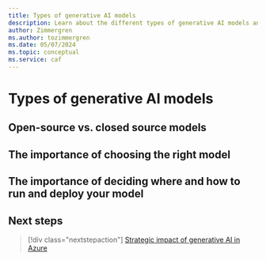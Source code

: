 ```yaml
---
title: Types of generative AI models
description: Learn about the different types of generative AI models and how to choose the right model for your use cases.
author: Zimmergren
ms.author: tozimmergren
ms.date: 05/07/2024
ms.topic: conceptual
ms.service: caf
---
```


# Types of generative AI models

## Open-source vs. closed source models

## The importance of choosing the right model

## The importance of deciding where and how to run and deploy your model

## Next steps

> [!div class="nextstepaction"]
> [Strategic impact of generative AI in Azure](./strategy.md)
